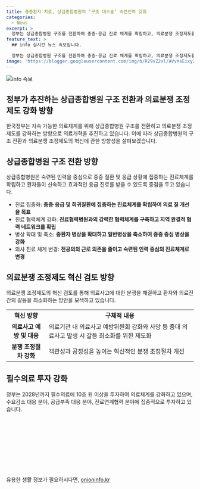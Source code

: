 ```yaml
---
title: 중증환자 치료, 상급종합병원의 ‘구조 대수술’ 숙련인력 갖춰
categories:
  - News
excerpt: >
  정부는 상급종합병원 구조를 전환하여 중증·응급 진료 체계를 확립하고, 의료분쟁 조정제도를 혁신할 계획이다. 이를 통해 의료체계를 지속가능하게 개선하고 의료서비스 품질을 높일 것으로 기대된다. 상급종합병원은 중증·응급 질환에 중점을 두고 협력 네트워크를 구축하며, 중환자 병상을 확대하고, 의료 분쟁을 조정하는 방안도 모색 중이다. 또한, 필수의료에 2028년까지 10조 원을 투자할 예정이며, 이는 지속가능한 의료체계를 위한 중요한 노력으로 평가된다.
feature_text: >
  ## info 실시간 뉴스 속보입니다.

  정부는 상급종합병원 구조를 전환하여 중증·응급 진료 체계를 확립하고, 의료분쟁 조정제도를 혁신할 계획이다. 이를 통해 의료체계를 지속가능하게 개선하고 의료서비스 품질을 높일 것으로 기대된다. 상급종합병원은 중증·응급 질환에 중점을 두고 협력 네트워크를 구축하며, 중환자 병상을 확대하고, 의료 분쟁을 조정하는 방안도 모색 중이다. 또한, 필수의료에 2028년까지 10조 원을 투자할 예정이며, 이는 지속가능한 의료체계를 위한 중요한 노력으로 평가된다.
image: 'https://blogger.googleusercontent.com/img/b/R29vZ2xl/AVvXsEixyZcFfHzMRdzZMjFBmAUKJYCLCGyLL1o632UiGVXcaFdKo_bkvkuCioo0uUKlGfBVcT3P84aROyZIXSBEx3Aw5nCQ3pTgDom1WDC4m8eifvWiAmWEEVb4x6G_l8C0QH225ldMjyaFvpxGEBGNO37VmDTDMHGhJPq73UglMfDca1-0aw/s1600/blogspot.png'
---
```


<p><img src="https://blogger.googleusercontent.com/img/b/R29vZ2xl/AVvXsEixyZcFfHzMRdzZMjFBmAUKJYCLCGyLL1o632UiGVXcaFdKo_bkvkuCioo0uUKlGfBVcT3P84aROyZIXSBEx3Aw5nCQ3pTgDom1WDC4m8eifvWiAmWEEVb4x6G_l8C0QH225ldMjyaFvpxGEBGNO37VmDTDMHGhJPq73UglMfDca1-0aw/s1600/blogspot.png" alt="info 속보" /></p>

<h2 data-ke-size="size26">정부가 추진하는 상급종합병원 구조 전환과 의료분쟁 조정제도 강화 방향</h2>

<p data-ke-size="size16">한국정부는 지속 가능한 의료체계를 위해 상급종합병원 구조를 전환하고 의료분쟁 조정제도를 강화하는 방향으로 의료개혁을 추진하고 있습니다. 이에 따라 상급종합병원의 구조 전환과 의료분쟁 조정제도의 혁신에 관한 방향성을 살펴보겠습니다.</p>

<h2 data-ke-size="size24">상급종합병원 구조 전환 방향</h2>

<p data-ke-size="size16">상급종합병원은 숙련된 인력을 중심으로 중증 질환 및 응급 상황에 집중하는 진료체계를 확립하고 환자들이 신속하고 효과적인 응급 진료를 받을 수 있도록 중점을 두고 있습니다.</p>

<ul>
  <li>진료 집중화: <b>중증·응급 및 희귀질환에 집중하는 진료체계를 확립하여 의료 질 개선을 목표</b></li>
  <li>진료 협력체계 강화: <b>진료협력병원과의 강력한 협력체계를 구축하고 지역 완결적 협력 네트워크를 확립</b></li>
  <li>병상 확대 및 축소: <b>중환자 병상을 확대하고 일반병상을 축소하여 중증 중심 병상을 강화</b></li>
  <li>의사 진료 체계 변경: <b>전공의의 근로 의존을 줄이고 숙련된 인력 중심의 진료체계로 변경</b></li>
</ul>

<h2 data-ke-size="size24">의료분쟁 조정제도 혁신 검토 방향</h2>

<p data-ke-size="size16">의료분쟁 조정제도의 혁신 검토를 통해 의료사고에 대한 분쟁을 해결하고 환자와 의료진 간의 갈등을 최소화하는 방안을 모색하고 있습니다.</p>

<table>
  <tr>
    <td style="text-align: center; height: 17px;"><b>혁신 방향</b></td>
    <td style="text-align: center; height: 17px;"><b>구체적 내용</b></td>
  </tr>
  <tr>
    <td style="text-align: center; height: 17px;"><b>의료사고 예방 및 대응</b></td>
    <td>의료기관 내 의료사고 예방위원회 강화와 사망 등 중대 의료사고 발생 시 갈등 최소화를 위한 제도화</td>
  </tr>
  <tr>
    <td style="text-align: center; height: 17px;"><b>분쟁 조정절차 강화</b></td>
    <td>객관성과 공정성을 높이는 혁신적인 분쟁 조정절차 개선</td>
  </tr>
</table>

<h2 data-ke-size="size24">필수의료 투자 강화</h2>

<p data-ke-size="size16">정부는 2028년까지 필수의료에 10조 원 이상을 투자하여 의료체계를 강화하고 있으며, 수요감소 대응 분야, 공급부족 대응 분야, 진료연계협력 분야에 집중적으로 투자하고 있습니다.</p>

<p data-ke-size="size16">&nbsp;</p>

<p data-ke-size="size16">&nbsp;</p>

<p data-ke-size="size16">&nbsp;</p>

<p data-ke-size="size16">&nbsp;</p>

<p data-ke-size="size16">&nbsp;</p>
유용한 생활 정보가 필요하시다면, <a href="https://onioninfo.kr" rel="dofollow">onioninfo.kr</a>


